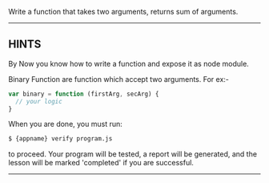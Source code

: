 Write a function that takes two arguments, returns sum of arguments.

----------------------------------------------------------------------
## HINTS

By Now you know how to write a function and expose it as node module.

Binary Function are function which accept two arguments.
For ex:-
```js
var binary = function (firstArg, secArg) {
  // your logic
}
```

When you are done, you must run:
```sh
$ {appname} verify program.js
```

to proceed. Your program will be tested, a report will be generated, and the lesson will be marked 'completed' if you are successful.

----------------------------------------------------------------------
